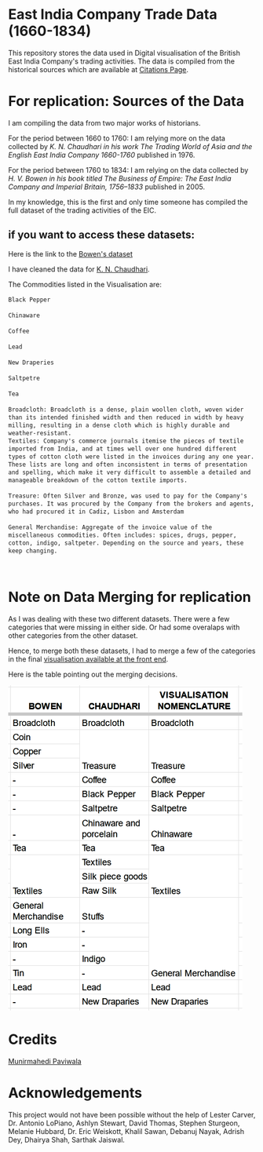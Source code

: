 # East India Company Trade Data (1660-1834)

This repository stores the data used in Digital visualisation of the British East India Company's trading activities. 
The data is compiled from the historical sources which are available at [Citations Page](https://github.com/munir-paviwala/eic-trade-data/blob/main/CITATION.cff).

# For replication: Sources of the Data

I am compiling the data from two major works of historians.

For the period between 1660 to 1760: I am relying more on the data collected by _K. N. Chaudhari in his work The Trading World of Asia and the English East India Company 1660-1760_ published in 1976.

For the period between 1760 to 1834: I am relying on the data collected by _H. V. Bowen in his book titled The Business of Empire: The East India Company and Imperial Britain, 1756–1833_ published in 2005.

In my knowledge, this is the first and only time someone has compiled the full dataset of the trading activities of the EIC.

## if you want to access these datasets:
Here is the link to the [Bowen's dataset](https://resources.amdigital.co.uk/eic/map/data/csv/data.csv)

I have cleaned the data for [K. N. Chaudhari](https://docs.google.com/spreadsheets/d/1hTDQB8CjsGwJyRuEdWOesOBuucD2lBb- ).

The Commodities listed in the Visualisation are:

    Black Pepper

    Chinaware

    Coffee

    Lead

    New Draperies

    Saltpetre

    Tea

    Broadcloth: Broadcloth is a dense, plain woollen cloth, woven wider than its intended finished width and then reduced in width by heavy milling, resulting in a dense cloth which is highly durable and weather-resistant.
    Textiles: Company's commerce journals itemise the pieces of textile imported from India, and at times well over one hundred different types of cotton cloth were listed in the invoices during any one year. These lists are long and often inconsistent in terms of presentation and spelling, which make it very difficult to assemble a detailed and manageable breakdown of the cotton textile imports.

    Treasure: Often Silver and Bronze, was used to pay for the Company's purchases. It was procured by the Company from the brokers and agents, who had procured it in Cadiz, Lisbon and Amsterdam

    General Merchandise: Aggregate of the invoice value of the miscellaneous commodities. Often includes: spices, drugs, pepper, cotton, indigo, saltpeter. Depending on the source and years, these keep changing.

​

# Note on Data Merging for replication  

As I was dealing with these two different datasets. There were a few categories that were missing in either side. Or had some overalaps with other categories from the other dataset. 

Hence, to merge both these datasets, I had to merge a few of the categories in the final [visualisation available at the front end](munirpaviwala.com).   

Here is the table pointing out the merging decisions.

![](https://github.com/munir-paviwala/eic-trade-data/blob/main/merging_guide.png?raw=true)


# Credits

[Munirmahedi Paviwala](mailto:munir.paviwala@gmail.com)

# Acknowledgements

This project would not have been possible without the help of Lester Carver, Dr. Antonio LoPiano, Ashlyn Stewart, David Thomas, Stephen Sturgeon, Melanie Hubbard, Dr. Eric Weiskott, Khalil Sawan, Debanuj Nayak, Adrish Dey, Dhairya Shah, Sarthak Jaiswal.



